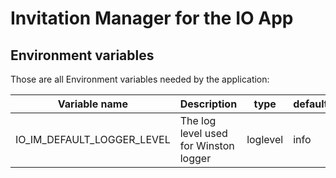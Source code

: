 # Invitation Manager for the IO App

## Environment variables

Those are all Environment variables needed by the application:

| Variable name       | Description                                                   | type    | default                                            |
|---------------------|---------------------------------------------------------------|---------|----------------------------------------------------|
| IO_IM_DEFAULT_LOGGER_LEVEL   | The log level used for Winston logger                         | loglevel | info                                              |